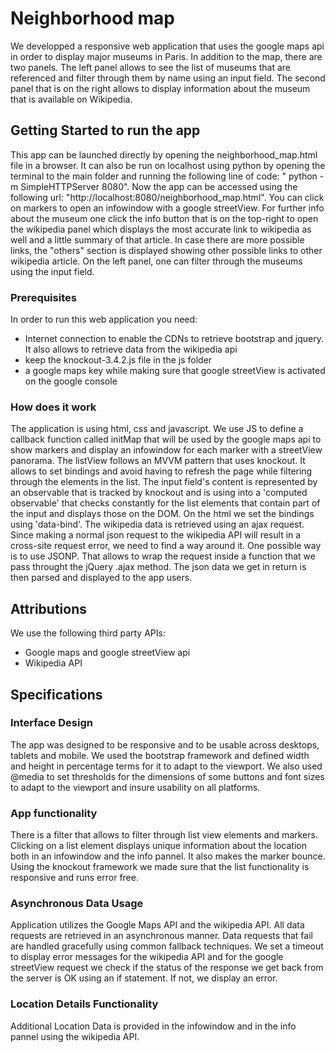 # Neighborhood map

We developped a responsive web application that uses the google maps api in order to display major museums in Paris. In addition to the map, there are two panels. The left panel allows to see the list of museums that are referenced and filter through them by name using an input field. The second panel that is on the right allows to display information about the museum that is available on Wikipedia.

## Getting Started to run the app

This app can be launched directly by opening the neighborhood_map.html file in a browser. It can also be run on localhost using python by opening the terminal to the main folder and running the following line of code: " python -m SimpleHTTPServer 8080". Now the app can be accessed using the following url: "http://localhost:8080/neighborhood_map.html".
You can click on markers to open an infowindow with a google streetView. For further info about the museum one click the info button that is on the top-right to open the wikipedia panel which displays the most accurate link to wikipedia as well and a little summary of that article. In case there are more possible links, the "others" section is displayed showing other possible links to other wikipedia article. On the left panel, one can filter through the museums using the input field.

### Prerequisites

In order to run this web application you need:
* Internet connection to enable the CDNs to retrieve bootstrap and jquery. It also allows to retrieve data from the wikipedia api
* keep the knockout-3.4.2.js file in the js folder
* a google maps key while making sure that google streetView is activated on the google console


### How does it work

The application is using html, css and javascript. We use JS to define a callback function called initMap that will be used by the google maps api to show markers and display an infowindow for each marker with a streetView panorama. The listView follows an MVVM pattern that uses knockout. It allows to set bindings and avoid having to refresh the page while filtering through the elements in the list. The input field's content is represented by an observable that is tracked by knockout and is using into a 'computed observable' that checks constantly for the list elements that contain part of the input and displays those on the DOM. On the html we set the bindings using 'data-bind'.
The wikipedia data is retrieved using an ajax request. Since making a normal json request to the wikipedia API will result in a cross-site request error, we need to find a way around it. One possible way is to use JSONP. That allows to wrap the request inside a function that we pass throught the jQuery .ajax method. The json data we get in return is then parsed and displayed to the app users.

## Attributions
We use the following third party APIs:
* Google maps and google streetView api
* Wikipedia API

## Specifications

### Interface Design
The app was designed to be responsive and to be usable across desktops, tablets and mobile. We used the bootstrap framework and defined width and height in percentage terms for it to adapt to the viewport. We also used @media to set thresholds for the dimensions of some buttons and font sizes to adapt to the viewport and insure usability on all platforms.

### App functionality
There is a filter that allows to filter through list view elements and markers. Clicking on a list element displays unique information about the location both in an infowindow and the info pannel. It also makes the marker bounce. Using the knockout framework we made sure that the list functionality is responsive and runs error free.

### Asynchronous Data Usage
Application utilizes the Google Maps API and the wikipedia API.
All data requests are retrieved in an asynchronous manner.
Data requests that fail are handled gracefully using common fallback techniques. We set a timeout to display error messages for the wikipedia API and for the google streetView request we check if the status of the response we get back from the server is OK using an if statement. If not, we display an error.

### Location Details Functionality
Additional Location Data is provided in the infowindow and in the info pannel using the wikipedia API.
